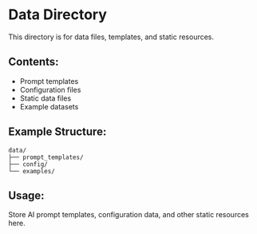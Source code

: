 # Data Directory

This directory is for data files, templates, and static resources.

## Contents:
- Prompt templates
- Configuration files
- Static data files
- Example datasets

## Example Structure:
```
data/
├── prompt_templates/
├── config/
└── examples/
```

## Usage:
Store AI prompt templates, configuration data, and other static resources here.